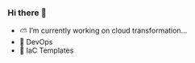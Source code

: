### Hi there 👋

- ⛅ I’m currently working on cloud transformation...
- 🚀 DevOps
- 💪 IaC Templates

<!--
**MrJGrav/MrJGrav** is a ✨ _special_ ✨ repository because its `README.md` (this file) appears on your GitHub profile.


⛅ Azure
🚗 Automation
🐚 PowerShell
💪 ARM Templates
⚡ Azure Functions
🚀 DevOps
Here are some ideas to get you started:

- 🔭 I’m currently working on ...
- 🌱 I’m currently learning ...
- 👯 I’m looking to collaborate on ...
- 🤔 I’m looking for help with ...
- 💬 Ask me about ...
- 📫 How to reach me: ...
- 😄 Pronouns: ...
- ⚡ Fun fact: ...
-->
